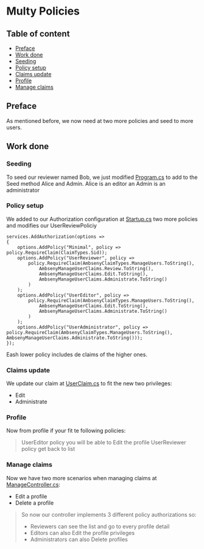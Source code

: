 # Multy Policies

## Table of content

- [Preface](#Preface)
- [Work done](#Work-done)
-   [Seeding](#Seeding)
-   [Policy setup](#Policy-setup)
-   [Claims update](#Claims-update)
-   [Profile](#Profile)
-   [Manage claims](#Manage-claims)
## Preface

As mentioned before, we now need at two more policies and seed to more users.

## Work done

### Seeding

To seed our reviewer named Bob, we just modified [Program.cs](/src/Ambseny.WebAplication/Program.cs) to add to the Seed method Alice and Admin.
Alice is an editor an Admin is an administrator

### Policy setup

We added to our Authorization configuration at [Startup.cs](/src/Ambseny.WebAplication/Startup.cs) two more policies and modifies our UserReviewPoliciy
```
services.AddAuthorization(options =>
{
    options.AddPolicy("Minimal", policy => policy.RequireClaim(ClaimTypes.Sid));
    options.AddPolicy("UserReviewer", policy => 
        policy.RequireClaim(AmbsenyClaimTypes.ManageUsers.ToString(), 
            AmbsenyManageUserClaims.Review.ToString(),
            AmbsenyManageUserClaims.Edit.ToString(),
            AmbsenyManageUserClaims.Administrate.ToString()
        )
    );
    options.AddPolicy("UserEditor", policy => 
        policy.RequireClaim(AmbsenyClaimTypes.ManageUsers.ToString(),
            AmbsenyManageUserClaims.Edit.ToString(),
            AmbsenyManageUserClaims.Administrate.ToString()
        )
    );
    options.AddPolicy("UserAdministrator", policy => policy.RequireClaim(AmbsenyClaimTypes.ManageUsers.ToString(), AmbsenyManageUserClaims.Administrate.ToString()));
});
```
Eash lower policy includes de claims of the higher ones.

### Claims update

We update our claim at [UserClaim.cs](/src/Ambseny.WebAplication/Models/Users/UserClaim.cs) to fit the new two privileges:
- Edit
- Administrate

### Profile

Now from profile if your fit te following policies:
> UserEditor policy you will be able to Edit the profile 
> UserReviewer policy get back to list 

### Manage claims

Now we have two more scenarios when managing claims at [ManageController.cs](/src/Ambseny.WebAplication/Controllers/ManageController.cs):
- Edit a profile
- Delete a profile
> So now our controller implements 3 different policy authorizations so:
> - Reviewers can see the list and go to every profile detail
> - Editors can also Edit the profile privileges 
> - Administrators can also Delete profiles

